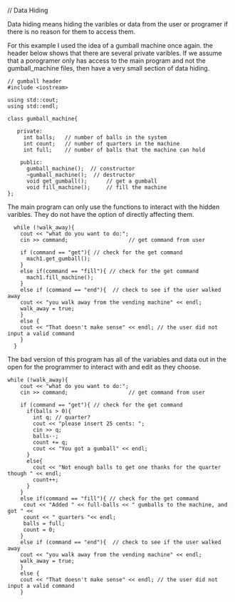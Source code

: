 
// Data Hiding

Data hiding means hiding the varibles or data from the user or programer if there is no reason for them to access them.

For this example I used the idea of a gumball machine once again. the header below shows that there are several private varibles. If we assume that a porogramer only has access to the main program and not the gumball_machine files, then have a very small section of data hiding. 
```
// gumball header
#include <iostream>

using std::cout;
using std::endl; 

class gumball_machine{

   private:
     int balls;   // number of balls in the system
     int count;   // number of quarters in the machine
     int full;    // number of balls that the machine can hold

    public:
      gumball_machine();  // constructor
      ~gumball_machine();  // destructor
      void get_gumball();      // get a gumball
      void fill_machine();     // fill the machine
};
```
The main program can only use the functions to interact with the hidden varibles. They do not have the option of directly affecting them.
```
  while (!walk_away){
    cout << "what do you want to do:"; 
    cin >> command;                   // get command from user

    if (command == "get"){ // check for the get command
      mach1.get_gumball();
    }
    else if(command == "fill"){ // check for the get command
      mach1.fill_machine(); 
    }
    else if (command == "end"){  // check to see if the user walked away
    cout << "you walk away from the vending machine" << endl;
    walk_away = true; 
    }
    else {
    cout << "That doesn't make sense" << endl; // the user did not input a valid command
    }
  }
```


The bad version of this program has all of the variables and data out in the open for the programmer to interact with and edit as they choose.
```
while (!walk_away){
    cout << "what do you want to do:"; 
    cin >> command;                   // get command from user

    if (command == "get"){ // check for the get command
      if(balls > 0){
        int q; // quarter?
        cout << "please insert 25 cents: ";
        cin >> q; 
        balls--;
        count += q;
        cout << "You got a gumball" << endl;
      }
      else{
        cout << "Not enough balls to get one thanks for the quarter though " << endl;
        count++;
      }
    }
    else if(command == "fill"){ // check for the get command
     cout << "Added " << full-balls << " gumballs to the machine, and got " <<
     count << " quarters "<< endl; 
     balls = full;
     count = 0; 
    }
    else if (command == "end"){  // check to see if the user walked away
    cout << "you walk away from the vending machine" << endl;
    walk_away = true; 
    }
    else {
    cout << "That doesn't make sense" << endl; // the user did not input a valid command
    }
 ```
 
